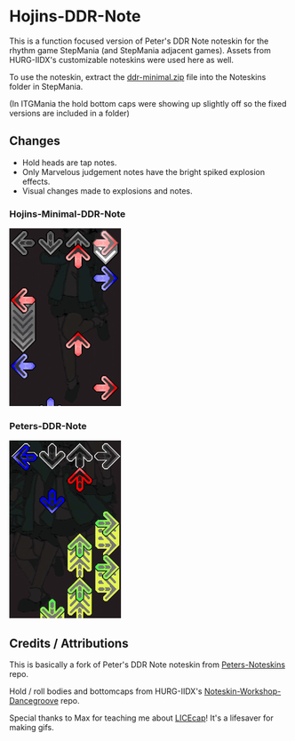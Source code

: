 # Hojins-DDR-Note
This is a function focused version of Peter's DDR Note noteskin for the rhythm game StepMania (and StepMania adjacent games). Assets from HURG-IIDX's customizable noteskins were used here as well. 

To use the noteskin, extract the [ddr-minimal.zip](ddr-minimal.zip) file into the Noteskins folder in StepMania. 

(In ITGMania the hold bottom caps were showing up slightly off so the fixed versions are included in a folder)

## Changes
- Hold heads are tap notes.
- Only Marvelous judgement notes have the bright spiked explosion effects.
- Visual changes made to explosions and notes.

### Hojins-Minimal-DDR-Note
![hojin](gifs/min_demo.gif)

### Peters-DDR-Note
![peter](gifs/peter_demo.gif)

## Credits / Attributions
This is basically a fork of Peter's DDR Note noteskin from [Peters-Noteskins](https://github.com/Pete-Lawrence/Peters-Noteskins) repo. 

Hold / roll bodies and bottomcaps from HURG-IIDX's [Noteskin-Workshop-Dancegroove](https://github.com/HURG-IIDX/Noteskin-Workshop-DanceGroove) repo. 

Special thanks to Max for teaching me about [LICEcap](https://www.cockos.com/licecap/)! It's a lifesaver for making gifs. 
